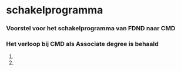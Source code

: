 # schakelprogramma

### Voorstel voor het schakelprogramma van FDND naar CMD

### Het verloop bij CMD als Associate degree is behaald

1. 
2. 









